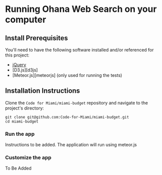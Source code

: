 
# Running Ohana Web Search on your computer

## Install Prerequisites

You'll need to have the following software installed and/or referenced for this project:

- [jQuery][jQuery]
- [D3.js][d3js]
- [Meteor.js][meteorjs] (only used for running the tests)

[jQuery]: http://jquery.com/download/
[D3.js]: http://d3js.org/
[Meteor.js]: https://www.meteor.com/install

## Installation Instructions

Clone the `Code for Miami/miami-budget` repository and navigate to the project's directory:

    git clone git@github.com:Code-for-Miami/miami-budget.git
    cd miami-budget

### Run the app
Instructions to be added. The application will run using meteor.js

### Customize the app
To Be Added
